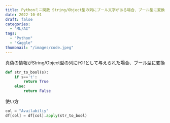 ```yaml
---
title: Pythonミニ関数 String/Object型の列にブール文字がある場合、ブール型に変換
date: 2022-10-01
draft: false
categories:
  - "ML/AI"
tags:
  - "Python"
  - "Kaggle"
thumbnail: "/images/code.jpeg"
---
```


真偽の情報がString/Object型の列にtやfとして与えられた場合、ブール型に変換

``` Python
def str_to_bool(s):
    if s=='t':
        return True
    else:
        return False
```

使い方

``` Python
col = "Availabiliy"
df[col] = df[col].apply(str_to_bool)
```
